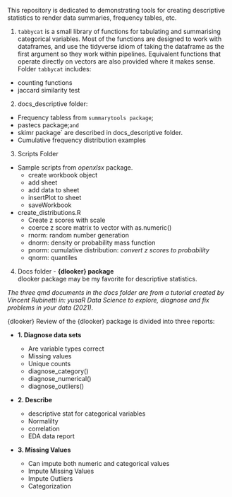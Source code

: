 This repository is dedicated to demonstrating tools for creating descriptive statistics to render data summaries, frequency tables, etc.  


1. `tabbycat` is a small library of functions for tabulating and summarising categorical variables. Most of the functions are designed to work with dataframes, and use the tidyverse idiom of taking the dataframe as the first argument so they work within pipelines. Equivalent functions that operate directly on vectors are also provided where it makes sense. Folder `tabbycat` includes:  

* counting functions  
* jaccard similarity test  

2. docs_descriptive folder:   
* Frequency tabless from `summarytools package`;  
* pastecs package;` and `  
* skimr package` are described in docs_descriptive folder.  
* Cumulative frequency distribution examples   

3. Scripts Folder  
* Sample scripts from *openxlsx* package.
  - create workbook object  
  - add sheet  
  - add data to sheet  
  - insertPlot to sheet  
  - saveWorkbook 
* create_distributions.R 
  - Create z scores with scale
  - coerce z score matrix to vector with as.numeric()
  - rnorm: random number generation
  - dnorm: density or probability mass function
  - pnorm: cumulative distribution: *convert z scores to probability*
  - qnorm: quantiles 
  
4. Docs folder - **{dlooker} package**  
dlooker package may be my favorite for descriptive statistics.

*The three qmd documents in the docs folder are from a tutorial created by Vincent Rubinetti in: yusaR Data Science to explore, diagnose and fix problems in your data (2021).*

{dlooker} Review of the {dlooker} package is divided into three reports:  

  - **1. Diagnose data sets**
    - Are variable types correct
    - Missing values 
    - Unique counts 
    - diagnose_category() 
    - diagnose_numerical() 
    - diagnose_outliers() 
    
  - **2. Describe** 
    - descriptive stat for categorical variables 
    - Normalilty 
    - correlation 
    - EDA data report 
    
  - **3. Missing Values**  
    - Can impute both numeric and categorical values  
    - Impute Missing Values  
    - Impute Outliers   
    - Categorization  

    
  


